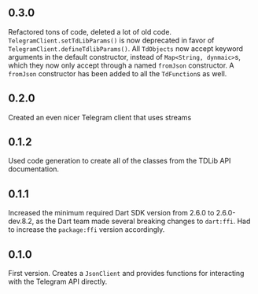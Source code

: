 ## 0.3.0

Refactored tons of code, deleted a lot of old code. `TelegramClient.setTdLibParams()` is now deprecated in favor of `TelegramClient.defineTdlibParams()`.
All `TdObjects` now accept keyword arguments in the default constructor, instead of `Map<String, dynmaic>`s, which they now only accept through a named `fromJson` constructor. 
A `fromJson` constructor has been added to all the `TdFunction`s as well.

## 0.2.0

Created an even nicer Telegram client that uses streams

## 0.1.2

Used code generation to create all of the classes from the TDLib API documentation.

## 0.1.1

Increased the minimum required Dart SDK version from 2.6.0 to 2.6.0-dev.8.2, as the Dart team
made several breaking changes to `dart:ffi`. Had to increase the `package:ffi` version
accordingly.

## 0.1.0

First version. Creates a `JsonClient` and provides functions for interacting with the Telegram API
directly.
